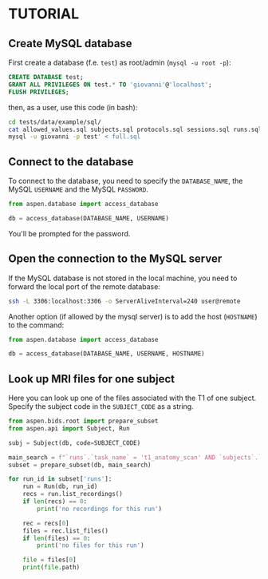 # TUTORIAL

## Create MySQL database
First create a database (f.e. `test`) as root/admin (`mysql -u root -p`):

```SQL
CREATE DATABASE test;
GRANT ALL PRIVILEGES ON test.* TO 'giovanni'@'localhost';
FLUSH PRIVILEGES;
```

then, as a user, use this code (in bash):

```bash
cd tests/data/example/sql/
cat allowed_values.sql subjects.sql protocols.sql sessions.sql runs.sql channels.sql electrodes.sql recordings.sql files.sql extra_sessions.sql extra_runs.sql extra_recordings.sql > full.sql
mysql -u giovanni -p test' < full.sql
```

## Connect to the database
To connect to the database, you need to specify the `DATABASE_NAME`, the MySQL `USERNAME` and the MySQL `PASSWORD`.

```python
from aspen.database import access_database

db = access_database(DATABASE_NAME, USERNAME)
```

You'll be prompted for the password.

## Open the connection to the MySQL server

If the MySQL database is not stored in the local machine, you need to forward the local port of the remote database:

```bash
ssh -L 3306:localhost:3306 -o ServerAliveInterval=240 user@remote
```

Another option (if allowed by the mysql server) is to add the host (`HOSTNAME`) to the command:

```python
from aspen.database import access_database

db = access_database(DATABASE_NAME, USERNAME, HOSTNAME)
```

## Look up MRI files for one subject
Here you can look up one of the files associated with the T1 of one subject. 
Specify the subject code in the `SUBJECT_CODE` as a string.

```python
from aspen.bids.root import prepare_subset
from aspen.api import Subject, Run

subj = Subject(db, code=SUBJECT_CODE)

main_search = f"`runs`.`task_name` = 't1_anatomy_scan' AND `subjects`.`id` = {subj.id}"
subset = prepare_subset(db, main_search)

for run_id in subset['runs']:
    run = Run(db, run_id)
    recs = run.list_recordings()
    if len(recs) == 0:
        print('no recordings for this run')

    rec = recs[0]
    files = rec.list_files()
    if len(files) == 0:
        print('no files for this run')

    file = files[0]
    print(file.path)
```
